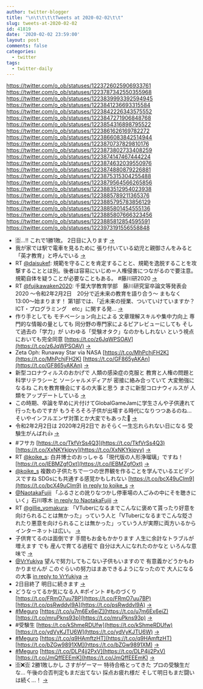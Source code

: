 ```yaml
---
author: twitter-blogger
title: "\n\t\t\t\tTweets at 2020-02-02\t\t"
slug: tweets-at-2020-02-02
id: 41819
date: '2020-02-02 23:59:00'
layout: post
comments: false
categories:
  - twitter
tags:
  - twitter-daily
---
```


https://twitter.com/o_ob/statuses/1223726025906933761 https://twitter.com/o_ob/statuses/1223787342550355968 https://twitter.com/o_ob/statuses/1223839993392594945 https://twitter.com/o_ob/statuses/1223841236693315584 https://twitter.com/o_ob/statuses/1223842226343575552 https://twitter.com/o_ob/statuses/1223847271906848768 https://twitter.com/o_ob/statuses/1223854316898795522 https://twitter.com/o_ob/statuses/1223861626169782272 https://twitter.com/o_ob/statuses/1223866083842514944 https://twitter.com/o_ob/statuses/1223870737829810176 https://twitter.com/o_ob/statuses/1223873802733408259 https://twitter.com/o_ob/statuses/1223874147467444224 https://twitter.com/o_ob/statuses/1223874632039550976 https://twitter.com/o_ob/statuses/1223874880879226881 https://twitter.com/o_ob/statuses/1223875315304255488 https://twitter.com/o_ob/statuses/1223879564566265856 https://twitter.com/o_ob/statuses/1223883512954023938 https://twitter.com/o_ob/statuses/1223885789211365376 https://twitter.com/o_ob/statuses/1223885795783856129 https://twitter.com/o_ob/statuses/1223885801454555136 https://twitter.com/o_ob/statuses/1223885807666323456 https://twitter.com/o_ob/statuses/1223885812854595591 https://twitter.com/o_ob/statuses/1223973191556558848  

*   🈴...!! これで1勝1敗。 2日目に入ります [->](https://twitter.com/o_ob/statuses/1223726025906933761)
*   我が家では駅で電車を見るために 張り付いている幼児と親御さんをみると 「英才教育」と呼んでいる [->](https://twitter.com/o_ob/statuses/1223787342550355968)
*   RT [@daisukef](https://twitter.com/daisukef): 規範を守ることを肯定することと、規範を逸脱することを攻撃することとは別。後者は容易にいじめ＝人権侵害につながるので要注意。規範自体を疑うことが必要なこともある。 #藤川研2020 [->](https://twitter.com/o_ob/statuses/1223839993392594945)
*   RT [@fujikawaken2020](https://twitter.com/fujikawaken2020): 千葉大学教育学部　藤川研究室卒論文等発表会　2020 〜令和2年2月2日　20分で近未来の教育を語り合う〜 まもなく13:00〜始まります！ 第1部では、「近未来の授業、ついていけていますか？ICT・プログラミング　etc」に関する発… [->](https://twitter.com/o_ob/statuses/1223841236693315584)
*   作り手としても モチベーション向上による 文章理解スキルや集中力向上 専門的な情報の量としても 同分野の専門家によるピアレビューにしても そして過去の「学力」が いわゆる「受験オタク」なのかもしれない という視点においても完全同意 [https://t.co/z6JqWPSOAV](https://t.co/z6JqWPSOAV) [->](https://twitter.com/o_ob/statuses/1223842226343575552)
*   Zeta Oph: Runaway Star via NASA [https://t.co/MhPchjFH2K](https://t.co/MhPchjFH2K) [https://t.co/GF865yAKAn](https://t.co/GF865yAKAn) [->](https://twitter.com/o_ob/statuses/1223847271906848768)
*   新型コロナウィルスのおかげで 人類の感染症の克服と 教育と人権の問題と 科学リテラシーと ソーシャルメディアが 密接に絡み合っていて 大変勉強になるね これを教育機会にするの大事と思う まさに新型コロナウィルスが 人類をアップデートしている [->](https://twitter.com/o_ob/statuses/1223854316898795522)
*   この時期、卒論を早めに片付けてGlobalGameJamに学生さんや子供連れて行ったものですが もうそろそろ子供が出場する時代になりつつあるのね… そいやインフルエンザ対策とか大変でもあった🤭 [->](https://twitter.com/o_ob/statuses/1223861626169782272)
*   令和2年2月2日は 2020年2月2日で おそらく一生忘れられない日になる 受験生がんばれ👍 [->](https://twitter.com/o_ob/statuses/1223866083842514944)
*   #フサカ [https://t.co/TkfVrSs4Q3](https://t.co/TkfVrSs4Q3) [https://t.co/XxNKYkjpyy](https://t.co/XxNKYkjpyy) [->](https://twitter.com/o_ob/statuses/1223870737829810176)
*   RT [@koike_s](https://twitter.com/koike_s): 白井博士のおっしゃる「現代版の人形浄瑠璃」ですね！ [https://t.co/IEBMZgfOxt](https://t.co/IEBMZgfOxt) [->](https://twitter.com/o_ob/statuses/1223873802733408259)
*   [@koike_s](https://twitter.com/koike_s) 複数の子供たちで一つの世界観を作ることを学んでいるエビデンスですね SDGsにも共通する感覚かもしれない [https://t.co/bcX49uCIm9](https://t.co/bcX49uCIm9) [in reply to koike_s](https://twitter.com/koike_s/statuses/1223851379321491456) [->](https://twitter.com/o_ob/statuses/1223874147467444224)
*   [@NaotakaFujii](https://twitter.com/NaotakaFujii) 「ふるさとの訛りなつかし停車場の人ごみの中にそを聴きにいく」石川啄木 [in reply to NaotakaFujii](https://twitter.com/NaotakaFujii/statuses/1223821317687791619) [->](https://twitter.com/o_ob/statuses/1223874632039550976)
*   RT [@gillie_yomakura](https://twitter.com/gillie_yomakura): 「VTuberになるまでこんなに褒めて貰ったり好意を向けられることは無かった」っていう人と「VTuberになるまでこんな貶されたり悪意を向けられることは無かった」っていう人が実際に両方いるからインターネットは広い。 [->](https://twitter.com/o_ob/statuses/1223874880879226881)
*   子供育てるのは面倒です 手間もお金もかかります 人生に余計なトラブルが増えます でも 産んで育てる過程で 自分は大人になれたのかなと いろんな意味で [->](https://twitter.com/o_ob/statuses/1223875315304255488)
*   [@VrYukiya](https://twitter.com/VrYukiya) 望んで努力してもこない子供もいますので 有意義かどうかもわかりませんが このぐらいの努力はまあできるようになったので 大人になるの大事 [in reply to VrYukiya](https://twitter.com/VrYukiya/statuses/1223878976868765696) [->](https://twitter.com/o_ob/statuses/1223879564566265856)
*   2日目終了 明日に続きます [->](https://twitter.com/o_ob/statuses/1223883512954023938)
*   どうなってるか気になる人 #ポイント #ものづくり [https://t.co/FRmO7uu7BP](https://t.co/FRmO7uu7BP) [https://t.co/psRwddvl9A](https://t.co/psRwddvl9A) [->](https://twitter.com/o_ob/statuses/1223885789211365376)
*   [#Meguro](https://twitter.com/search?q=%23Meguro&src=hash) [https://t.co/u7m6Ex6eiZ](https://t.co/u7m6Ex6eiZ) [https://t.co/mruPkns93p](https://t.co/mruPkns93p) [->](https://twitter.com/o_ob/statuses/1223885795783856129)
*   #受験生 [https://t.co/kShmeRDUfw](https://t.co/kShmeRDUfw) [https://t.co/ydVyKJTU6W](https://t.co/ydVyKJTU6W) [->](https://twitter.com/o_ob/statuses/1223885801454555136)
*   [#Meguro](https://twitter.com/search?q=%23Meguro&src=hash) [https://t.co/q9HAmftzHT](https://t.co/q9HAmftzHT) [https://t.co/bZGw9891XM](https://t.co/bZGw9891XM) [->](https://twitter.com/o_ob/statuses/1223885807666323456)
*   [#Meguro](https://twitter.com/search?q=%23Meguro&src=hash) [https://t.co/DLP4jj2PxV](https://t.co/DLP4jj2PxV) [https://t.co/JmQffEEEmK](https://t.co/JmQffEEEmK) [->](https://twitter.com/o_ob/statuses/1223885812854595591)
*   🈴❌🈴 2勝1敗しかし さすがゲーマー 特待合格とってきた プロの受験生だな… 午後の合否判定もまだ出てない 採点お疲れ様だ そして明日もまだ闘いは続く…！ [->](https://twitter.com/o_ob/statuses/1223973191556558848)